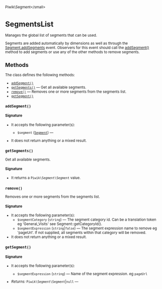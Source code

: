 <small>Piwik\Segment\</small>

SegmentsList
============

Manages the global list of segments that can be used.

Segments are added automatically by dimensions as well as through the [Segment.addSegments](/api-reference/events#segmentaddsegments) event.
Observers for this event should call the [addSegment()](/api-reference/Piwik/Segment/SegmentsList#addsegment) method to add segments or use any of the other
methods to remove segments.

Methods
-------

The class defines the following methods:

- [`addSegment()`](#addsegment)
- [`getSegments()`](#getsegments) &mdash; Get all available segments.
- [`remove()`](#remove) &mdash; Removes one or more segments from the segments list.
- [`getSegment()`](#getsegment)

<a name="addsegment" id="addsegment"></a>
<a name="addSegment" id="addSegment"></a>
### `addSegment()`

#### Signature

-  It accepts the following parameter(s):
    - `$segment` ([`Segment`](../../Piwik/Plugin/Segment.md)) &mdash;
      
- It does not return anything or a mixed result.

<a name="getsegments" id="getsegments"></a>
<a name="getSegments" id="getSegments"></a>
### `getSegments()`

Get all available segments.

#### Signature

- It returns a `Piwik\Segment\Segment` value.

<a name="remove" id="remove"></a>
<a name="remove" id="remove"></a>
### `remove()`

Removes one or more segments from the segments list.

#### Signature

-  It accepts the following parameter(s):
    - `$segmentCategory` (`string`) &mdash;
       The segment category id. Can be a translation token eg 'General_Visits' see Segment::getCategoryId().
    - `$segmentExpression` (`string`|`false`) &mdash;
       The segment expression name to remove eg 'pageUrl'. If not supplied, all segments within that category will be removed.
- It does not return anything or a mixed result.

<a name="getsegment" id="getsegment"></a>
<a name="getSegment" id="getSegment"></a>
### `getSegment()`

#### Signature

-  It accepts the following parameter(s):
    - `$segmentExpression` (`string`) &mdash;
       Name of the segment expression. eg `pageUrl`

- *Returns:*  `Piwik\Segment\Segment`|`null` &mdash;
    

